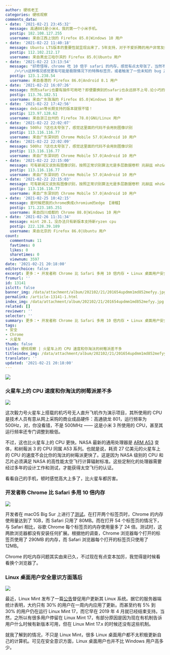 ```yaml
---
author: 硬核老王
categories: 硬核观察
comments_data:
- date: '2021-02-21 23:45:32'
  message: 高通801是小米4，我的第一个小米手机。
  postip: 182.108.127.255
  username: 来自江西上饶的 Firefox 85.0|Windows 10 用户
- date: '2021-02-22 11:40:18'
  message: Ubuntu LTS版本的重要性就显现出来了，5年支持，对于不爱折腾的用户非常友好
  postip: 112.102.212.17
  username: 来自黑龙江哈尔滨的 Firefox 85.0|Ubuntu 用户
- date: '2021-02-22 13:13:54'
  message: "好奇怪呀，chrome 吃 10 倍于 safari 的内存，感觉有点太夸张了，当然不是说这里的说的不对，毕竟原博客这么说的。<br />\r\n<br
    />\r\n这种情况感觉更有可能是极限情况下的特殊标签页，或者触发了一些未知的 bug 之类的，现代浏览器内核之间的差距要真能这么大，咱是不太敢相信的"
  postip: 123.1.238.54
  username: 来自香港的 Firefox 86.0|Android 8.1 用户
- date: '2021-02-22 16:07:26'
  message: 然而safari也要有插件可用吧？即便要换别的safari也永远排不上号.论小巧的浏览器minbrowser难道不香吗？需要chrome替代品又有插件用,又有脚本用,又跨平台,又有账户数据同步,又不占内存vivaldi难道不香码？
  postip: 113.76.182.51
  username: 来自广东珠海的 Firefox 85.0|Windows 10 用户
- date: '2021-02-22 17:42:56'
  message: debian等长期支持的版本就很不错！
  postip: 123.97.128.62
  username: 来自浙江台州的 Firefox 78.0|GNU/Linux 用户
- date: '2021-02-22 22:02:07'
  message: 500hz ?这也太夸张了，感觉这里面的代码不会用到图像识别
  postip: 113.116.116.77
  username: 来自广东深圳的 Chrome Mobile 57.0|Android 10 用户
- date: '2021-02-22 22:02:09'
  message: 500hz ?这也太夸张了，感觉这里面的代码不会用到图像识别
  postip: 113.116.116.77
  username: 来自广东深圳的 Chrome Mobile 57.0|Android 10 用户
- date: '2021-02-22 22:15:00'
  message: 可有新闻又说到有图像识别，按照正常识别算法光是多层数据卷积 兆赫兹 mhz&nbsp;&nbsp;也挺有压力的，不是实时的好像也不太可能，听新闻说存储空间都挺小的
  postip: 113.116.116.77
  username: 来自广东深圳的 Chrome Mobile 57.0|Android 10 用户
- date: '2021-02-22 22:15:03'
  message: 可有新闻又说到有图像识别，按照正常识别算法光是多层数据卷积 兆赫兹 mhz&nbsp;&nbsp;也挺有压力的，不是实时的好像也不太可能，听新闻说存储空间都挺小的
  postip: 113.116.116.77
  username: 来自广东深圳的 Chrome Mobile 57.0|Android 10 用户
- date: '2021-02-25 10:42:15'
  message: 是时候把我的chrome换成chromium的edge 【滑稽】
  postip: 171.223.185.251
  username: 来自四川成都的 Chrome 88.0|Windows 10 用户
- date: '2021-02-26 11:31:34'
  message: mint 20.1，没办法只有新版本支持新ryzen cpu
  postip: 222.128.39.189
  username: 来自北京的 Firefox 86.0|Ubuntu 用户
count:
  commentnum: 11
  favtimes: 0
  likes: 0
  sharetimes: 0
  viewnum: 3597
date: '2021-02-21 20:18:00'
editorchoice: false
excerpt: 更多：• 开发者称 Chrome 比 Safari 多用 10 倍内存 • Linux 桌面用户安全意识方面落后
fromurl: ''
id: 13141
islctt: false
banner_img: /data/attachment/album/202102/21/201654updmm1md852mefyy.jpg
permalink: /article-13141-1.html
index_img: /data/attachment/album/202102/21/201654updmm1md852mefyy.jpg
related: []
reviewer: ''
selector: ''
summary: 更多：• 开发者称 Chrome 比 Safari 多用 10 倍内存 • Linux 桌面用户安全意识方面落后
tags:
- 安全
- Chrome
- 火星车
thumb: false
title: 硬核观察 | 火星车上的 CPU 速度和你淘汰的树莓派差不多
titleindex_img: /data/attachment/album/202102/21/201654updmm1md852mefyy.jpg
translator: ''
updated: '2021-02-21 20:18:00'
---
```


![](/data/attachment/album/202102/21/201654updmm1md852mefyy.jpg)


### 火星车上的 CPU 速度和你淘汰的树莓派差不多


![](/data/attachment/album/202102/21/201705jtgin7vpufigfn2c.jpg)


这次毅力号火星车上搭载的机巧号无人直升飞机作为演示项目，其所使用的 CPU 是技术人员有意从网上采购的商业成品硬件：高通骁龙 801，运行频率为 500Hz，对，你没看错，不是 500MHz —— 这是小米 3 所使用的 CPU，甚至其运行频率还专门调整到极低。


不过，这也比火星车上的 CPU 更快。NASA 最新的通用处理器是 [ARM A53](https://developer.arm.com/ip-products/processors/cortex-a/cortex-a53) 变体，和树莓派 3 的 CPU 同属 A53 系列。也就是说，耗资 27 亿美元的火星车上的 CPU 的速度不会比你的淘汰的树莓派更快了。这是因为 NASA 级别的 CPU 和芯片必须满足 NASA 的高性能太空飞行计算辐射标准。这些定制化的处理器需要经过多年的设计工作和测试，才能获得太空飞行的认证。


看看自己的手机，顿时感觉高大上多了，比火星车都厉害。


### 开发者称 Chrome 比 Safari 多用 10 倍内存


![](/data/attachment/album/202102/21/201720jhsuxvzzti1v88sv.jpg)


开发者在 macOS Big Sur 上进行了[测试](https://www.imore.com/chrome-uses-10x-more-ram-safari-macos)。在打开两个标签页时，Chrome 的内存使用量达到了 1GB，而 Safari 只用了 80MB。而在打开 54 个标签页的情况下，与 Safari 相比，谷歌 Chrome 每个标签页的内存使用量多了 24 倍。测试时，这两款浏览器都没有安装任何扩展。根据他的调查，Chrome 浏览器每个打开的标签页使用了 290MB 的内存，而 Safari 浏览器每个打开的标签页只使用了 12MB。


Chrome 的吃内存问题其实由来已久，不过现在有点变本加厉，我觉得是时候看看换个浏览器了。


### Linux 桌面用户安全意识方面落后


![](/data/attachment/album/202102/21/201733dro9rydwzejjkgw2.jpg)


最近，Linux Mint 发布了一篇[公告](https://blog.linuxmint.com/?p=4030)督促用户更新其 Linux 系统。据它的服务器端统计表明，大约只有 30% 的用户在一周内内应用了更新。而甚至约有 5% 到 30% 的用户仍在运行 Linux Mint 17，而它早在 2019 年 4 月就已经结束支持。当然，之所以有很多用户停留在 Linux Mint 17，有部分原因是因为现在有机制告诉用户什么时候有新版本可用，但在 Linux Mint 17.x 的时候还没有这些机制。


就我了解到的情况，不只是 Linux Mint，很多 Linux 桌面用户都不太积极更新自己的计算机。可见在安全意识方面，Linux 桌面用户也并不比 Windows 用户高多少。